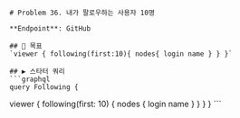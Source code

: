     # Problem 36. 내가 팔로우하는 사용자 10명

    **Endpoint**: GitHub

    ## 🎯 목표
    `viewer { following(first:10){ nodes{ login name } } }`

    ## ▶ 스타터 쿼리
    ```graphql
    query Following {
  viewer {
    following(first: 10) { nodes { login name } }
  }
}
    ```
